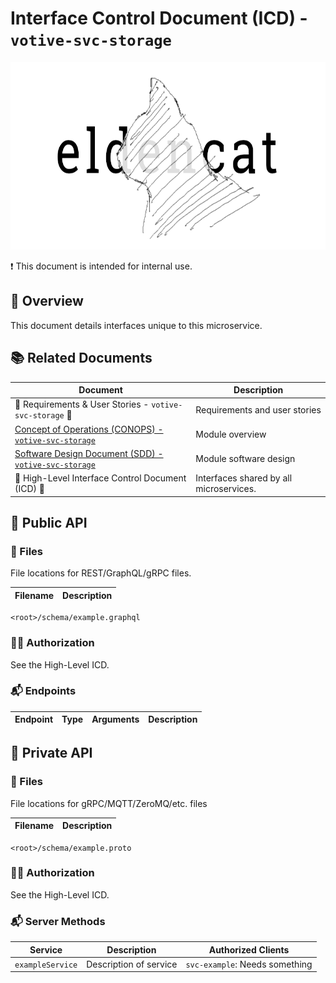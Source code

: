 # Interface Control Document (ICD) - `votive-svc-storage`

<center>

<picture>
  <source media="(prefers-color-scheme: dark)" srcset="https://github.com/eldencat/terraform/raw/main/src/shared/eldencat-banner-dark.png">
  <source media="(prefers-color-scheme: light)" srcset="https://github.com/eldencat/terraform/raw/main/src/shared/eldencat-banner.png">
  <img alt="Eldencat logo in light and dark." style="height:300px" src="https://github.com/eldencat/terraform/raw/main/src/shared/eldencat-banner.png">
</picture>

</center>

:exclamation: This document is intended for internal use.
## :telescope: Overview

This document details interfaces unique to this microservice.

## :books: Related Documents

Document | Description
--- | ---
:construction: Requirements & User Stories - `votive-svc-storage` :construction: | Requirements and user stories
[Concept of Operations (CONOPS) - `votive-svc-storage`](./conops.md) | Module overview
[Software Design Document (SDD) - `votive-svc-storage`](./sdd.md) | Module software design
:construction: High-Level Interface Control Document (ICD) :construction: | Interfaces shared by all microservices.

## :wave: Public API
### :file_folder: Files

File locations for REST/GraphQL/gRPC files.

Filename | Description
--- | ---
`<root>/schema/example.graphql`

### :guardsman: Authorization

See the High-Level ICD.

### :mailbox_with_mail: Endpoints

| Endpoint | Type | Arguments | Description |
| ---- | --- | ---- | ---- |

## :revolving_hearts: Private API

### :file_folder: Files
File locations for gRPC/MQTT/ZeroMQ/etc. files

Filename | Description
--- | ---
`<root>/schema/example.proto`

### :guardsman: Authorization

See the High-Level ICD.

### :mailbox_with_mail: Server Methods

| Service | Description | Authorized Clients
| ---- | ---- | ---
| `exampleService` | Description of service | `svc-example`: Needs something
